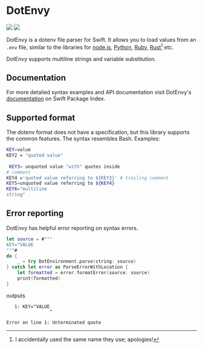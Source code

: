 # DotEnvy

[![](https://img.shields.io/endpoint?url=https%3A%2F%2Fswiftpackageindex.com%2Fapi%2Fpackages%2Fjuri%2Fdotenvy%2Fbadge%3Ftype%3Dswift-versions)](https://swiftpackageindex.com/juri/dotenvy)
[![](https://img.shields.io/endpoint?url=https%3A%2F%2Fswiftpackageindex.com%2Fapi%2Fpackages%2Fjuri%2Fdotenvy%2Fbadge%3Ftype%3Dplatforms)](https://swiftpackageindex.com/juri/dotenvy)

DotEnvy is a dotenv file parser for Swift. It allows you to load values from an `.env` file, similar to the libraries
for [node.js], [Python], [Ruby], [Rust][Rust][^1] etc.

[^1]: I accidentally used the same name they use; apologies!

DotEnvy supports multiline strings and variable substitution.

[node.js]: https://github.com/motdotla/dotenv
[Python]: https://pypi.org/project/python-dotenv/
[Ruby]: https://github.com/bkeepers/dotenv
[Rust]: https://docs.rs/dotenvy/latest/dotenvy/

## Documentation

For more detailed syntax examples and API documentation visit DotEnvy's [documentation] on Swift Package Index.

[documentation]: https://swiftpackageindex.com/juri/dotenvy/documentation/dotenvy

## Supported format

The dotenv format does not have a specification, but this library supports the common features. The syntax
resembles Bash. Examples:

```sh
KEY=value
KEY2 = "quoted value"
 
 KEY3= unquoted value "with" quotes inside
# comment
KEY4 ='quoted value referring to ${KEY3}' # trailing comment
KEY5=unquoted value referring to ${KEY4}
KEY6="multiline
string"
```

## Error reporting

DotEnvy has helpful error reporting on syntax errors.

```swift
let source = #"""
KEY="VALUE
"""#
do {
    _ = try DotEnvironment.parse(string: source)
} catch let error as ParseErrorWithLocation {
    let formatted = error.formatError(source: source)
    print(formatted)
}
```

outputs

```
   1: KEY="VALUE
                ^

Error on line 1: Unterminated quote
```
